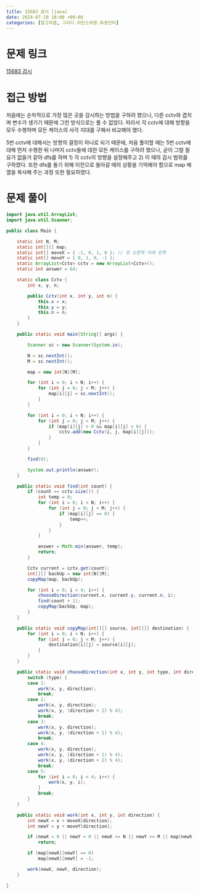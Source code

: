 ```yaml
---
title: 15683 감시 [java]
date: 2024-07-10 18:00 +09:00
categories: [알고리즘, 그리디.라인스위핑.투포인터]
---
```

# 문제 링크
[15683 감시](https://www.acmicpc.net/problem/15683)

# 접근 방법
처음에는 순차적으로 가장 많은 곳을 감시하는 방법을 구하려 했으나, 다른 cctv와 겹치며 변수가 생기기 때문에 그런 방식으로는 풀 수 없었다. 따라서 각 cctv에 대해 방향을 모두 수행하며 모든 케이스의 사각 지대를 구해서 비교해야 했다.

5번 cctv에 대해서는 방향의 결정이 하나로 되기 때문에, 처음 풀이할 때는 5번 cctv에 대해 먼저 수행한 뒤 나머지 cctv들에 대한 모든 케이스를 구하려 했으나, 굳이 그럴 필요가 없을거 같아 dfs를 하며 1) 각 cctv의 방향을 설정해주고 2) 이 때의 감시 범위를 구하였다. 또한 dfs를 돌기 위해 이전으로 돌아갈 때의 상황을 기억해야 함으로 map 배열을 복사해 주는 과정 또한 필요하였다.


# 문제 풀이
```java
import java.util.ArrayList;
import java.util.Scanner;

public class Main {

	static int N, M;
	static int[][] map;
	static int[] moveX = { -1, 0, 1, 0 }; // 위 오른쪽 아래 왼쪽
	static int[] moveY = { 0, 1, 0, -1 };
	static ArrayList<Cctv> cctv = new ArrayList<Cctv>();
	static int answer = 64;

	static class Cctv {
		int x, y, n;

		public Cctv(int x, int y, int n) {
			this.x = x;
			this.y = y;
			this.n = n;
		}
	}

	public static void main(String[] args) {

		Scanner sc = new Scanner(System.in);

		N = sc.nextInt();
		M = sc.nextInt();

		map = new int[N][M];

		for (int i = 0; i < N; i++) {
			for (int j = 0; j < M; j++) {
				map[i][j] = sc.nextInt();
			}
		}

		for (int i = 0; i < N; i++) {
			for (int j = 0; j < M; j++) {
				if (map[i][j] > 0 && map[i][j] < 6) {
					cctv.add(new Cctv(i, j, map[i][j]));
				}
			}
		}

		find(0);

		System.out.println(answer);
	}

	public static void find(int count) {
		if (count == cctv.size()) {
			int temp = 0;
			for (int i = 0; i < N; i++) {
				for (int j = 0; j < M; j++) {
					if (map[i][j] == 0) {
						temp++;
					}
				}
			}

			answer = Math.min(answer, temp);
			return;
		}

		Cctv current = cctv.get(count);
		int[][] backUp = new int[N][M];
		copyMap(map, backUp);

		for (int i = 0; i < 4; i++) {
			chooseDirection(current.x, current.y, current.n, i);
			find(count + 1);
			copyMap(backUp, map);
		}
	}

	public static void copyMap(int[][] source, int[][] destination) {
		for (int i = 0; i < N; i++) {
			for (int j = 0; j < M; j++) {
				destination[i][j] = source[i][j];
			}
		}
	}

	public static void chooseDirection(int x, int y, int type, int direction) {
		switch (type) {
		case 1:
			work(x, y, direction);
			break;
		case 2:
			work(x, y, direction);
			work(x, y, (direction + 2) % 4);
			break;
		case 3:
			work(x, y, direction);
			work(x, y, (direction + 1) % 4);
			break;
		case 4:
			work(x, y, direction);
			work(x, y, (direction + 1) % 4);
			work(x, y, (direction + 2) % 4);
			break;
		case 5:
			for (int i = 0; i < 4; i++) {
				work(x, y, i);
			}
			break;
		}
	}

	public static void work(int x, int y, int direction) {
		int newX = x + moveX[direction];
		int newY = y + moveY[direction];

		if (newX < 0 || newY < 0 || newX >= N || newY >= M || map[newX][newY] == 6)
			return;

		if (map[newX][newY] == 0)
			map[newX][newY] = -1;

		work(newX, newY, direction);
	}

}


```

